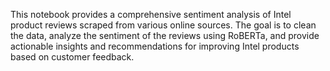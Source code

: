 This notebook provides a comprehensive sentiment analysis of Intel product reviews scraped from various online sources. The goal is to clean the data, analyze the sentiment of the reviews using RoBERTa, and provide actionable insights and recommendations for improving Intel products based on customer feedback.
